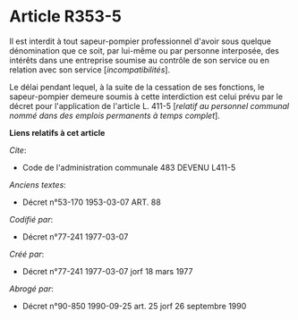 # Article R353-5

Il est interdit à tout sapeur-pompier professionnel d'avoir sous quelque dénomination que ce soit, par lui-même ou par
personne interposée, des intérêts dans une entreprise soumise au contrôle de son service ou en relation avec son service
[*incompatibilités*].

Le délai pendant lequel, à la suite de la cessation de ses fonctions, le sapeur-pompier demeure soumis à cette interdiction
est celui prévu par le décret pour l'application de l'article L. 411-5 [*relatif au personnel communal nommé dans des emplois
permanents à temps complet*].

**Liens relatifs à cet article**

_Cite_:

  - Code de l'administration communale 483 DEVENU L411-5

_Anciens textes_:

  - Décret n°53-170 1953-03-07 ART. 88

_Codifié par_:

  - Décret n°77-241 1977-03-07

_Créé par_:

  - Décret n°77-241 1977-03-07 jorf 18 mars 1977

_Abrogé par_:

  - Décret n°90-850 1990-09-25 art. 25 jorf 26 septembre 1990
